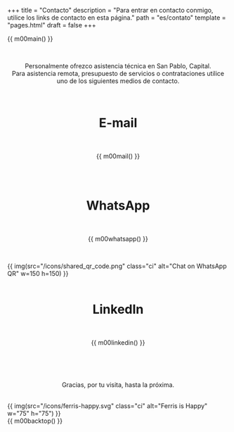 +++
title = "Contacto"
description = "Para entrar en contacto conmigo, utilice los links de contacto en esta página."
path = "es/contato"
template = "pages.html"
draft = false
+++

{{ m00main() }}
<div class="box">
<br>
<p style="text-align: center;">Personalmente ofrezco asistencia técnica en San Pablo, Capital.
<br>
Para asistencia remota, presupuesto de servicios o contrataciones utilice uno de los siguientes medios de contacto.</p>
<br>
</div>
<div class="box">
<h1 style="text-align: center;">E-mail</h1>
<br>
<p style="text-align: center;">
{{ m00mail()  }}
</p>
<br>
<br>
</div>
<div class="box">
<h1 style="text-align: center;">WhatsApp</h1>
<br>
<p style="text-align: center;">
{{ m00whatsapp() }}
</p>
<br>

{{ img(src="/icons/shared_qr_code.png" class="ci" alt="Chat on WhatsApp QR" w=150 h=150) }}
<br>
<br>
</div>
<div class="box">
<h1 style="text-align: center;">LinkedIn</h1>
<br>
<p style="text-align: center;">
{{ m00linkedin() }}
</p>
<br>
<br>
</div>
<div class="box">
<br>
<p style="text-align: center;">Gracias, por tu visita, hasta la próxima.</p>
<br>
{{ img(src="/icons/ferris-happy.svg" class="ci" alt="Ferris is Happy" w="75" h="75") }}
<br>
</div>
{{ m00backtop() }}
